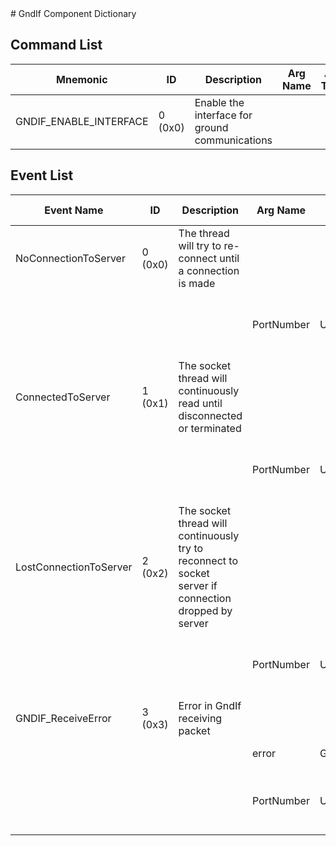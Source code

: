 <title>GndIf Component Dictionary</title>
# GndIf Component Dictionary


## Command List

|Mnemonic|ID|Description|Arg Name|Arg Type|Comment
|---|---|---|---|---|---|
|GNDIF_ENABLE_INTERFACE|0 (0x0)|Enable the interface for ground communications| | |   


## Event List

|Event Name|ID|Description|Arg Name|Arg Type|Arg Size|Description
|---|---|---|---|---|---|---|
|NoConnectionToServer|0 (0x0)|The thread will try to re-connect until a connection is made| | | | |
| | | |PortNumber|U32||The port number running the socket server|    
|ConnectedToServer|1 (0x1)|The socket thread will continuously read until disconnected or terminated| | | | |
| | | |PortNumber|U32||The port number running the socket server|    
|LostConnectionToServer|2 (0x2)|The socket thread will continuously try to reconnect to socket server if connection dropped by server| | | | |
| | | |PortNumber|U32||The port number running the socket server|    
|GNDIF_ReceiveError|3 (0x3)|Error in GndIf receiving packet| | | | |
| | | |error|GNDIF_RECEIVE_ERROR||The error code|    
| | | |PortNumber|U32||The port number running the socket server|    
